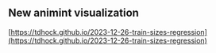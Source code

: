 ## New animint visualization
[https://tdhock.github.io/2023-12-26-train-sizes-regression](https://tdhock.github.io/2023-12-26-train-sizes-regression)

